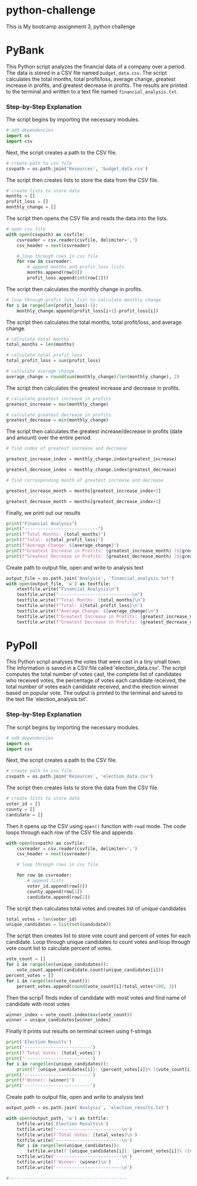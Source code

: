 # python-challenge
This is My bootcamp assignment 3, python challenge
 # PyBank

This Python script analyzes the financial data of a company over a period. The data is stored in a CSV file named `budget_data.csv`. The script calculates the total months, total profit/loss, average change, greatest increase in profits, and greatest decrease in profits. The results are printed to the terminal and written to a text file named `financial_analysis.txt`.

### Step-by-Step Explanation

The script begins by importing the necessary modules.

```python
# add dependencies
import os
import csv
```

Next, the script creates a path to the CSV file.

```python
# create path to csv file
csvpath = os.path.join('Resources', 'budget_data.csv')
```

The script then creates lists to store the data from the CSV file.

```python
# create lists to store data
months = []
profit_loss = []
monthly_change = []
```

The script then opens the CSV file and reads the data into the lists.

```python
# open csv file
with open(csvpath) as csvfile:
    csvreader = csv.reader(csvfile, delimiter=',')
    csv_header = next(csvreader)

    # loop through rows in csv file
    for row in csvreader:
        # append months and profit_loss lists
        months.append(row[0])
        profit_loss.append(int(row[1]))
```

The script then calculates the monthly change in profits.

```python
# loop through profit_loss list to calculate monthly change
for i in range(len(profit_loss)-1):
    monthly_change.append(profit_loss[i+1]-profit_loss[i])
```

The script then calculates the total months, total profit/loss, and average change.

```python
# calculate total months
total_months = len(months)

# calculate total profit_loss
total_profit_loss = sum(profit_loss)

# calculate average change
average_change = round(sum(monthly_change)/len(monthly_change), 2)
```

The script then calculates the greatest increase and decrease in profits.

```python
# calculate greatest increase in profits
greatest_increase = max(monthly_change)

# calculate greatest decrease in profits
greatest_decrease = min(monthly_change)
```
The script then calculates the greatest increase/decrease in profits (date and amount) over the entire period.

```python
# find index of greatest increase and decrease

greatest_increase_index = monthly_change.index(greatest_increase)

greatest_decrease_index = monthly_change.index(greatest_decrease)

# find corresponding month of greatest increase and decrease

greatest_increase_month = months[greatest_increase_index+1]

greatest_decrease_month = months[greatest_decrease_index+1]
```
Finally, we print out our results
```python
print("Financial Analysis")
print("----------------------------")
print(f"Total Months: {total_months}")
print(f"Total: ${total_profit_loss}")
print(f"Average Change: ${average_change}")
print(f"Greatest Increase in Profits: {greatest_increase_month} (${greatest_increase})")
print(f"Greatest Decrease in Profits: {greatest_decrease_month} (${greatest_decrease})")
```
Create path to output file, open and write to analysis text
```python
output_file = os.path.join('Analysis', 'financial_analysis.txt')
with open(output_file, 'w') as textfile:
    xtextfile.write("Financial Analysis\n")
    textfile.write("----------------------------\n")
    textfile.write(f"Total Months: {total_months}\n")
    textfile.write(f"Total: ${total_profit_loss}\n")
    textfile.write(f"Average Change: ${average_change}\n")
    textfile.write(f"Greatest Increase in Profits: {greatest_increase_month} (${greatest_increase})\n")
    textfile.write(f"Greatest Decrease in Profits: {greatest_decrease_month} (${greatest_decrease})\n")
```
 # PyPoll
This Python script analyses the votes that were cast in a tiny small town. The information is saved in a CSV file called 'election_data.csv'. The script computes the total number of votes cast, the complete list of candidates who received votes, the percentage of votes each candidate received, the total number of votes each candidate received, and the election winner based on popular vote. The output is printed to the terminal and saved to the text file 'election_analysis.txt'.

### Step-by-Step Explanation
The script begins by importing the necessary modules.

```python
# add dependencies
import os
import csv
```
Next, the script creates a path to the CSV file.

```python
# create path to csv file
csvpath = os.path.join('Resources', 'election_data.csv')
```
The script then creates lists to store the data from the CSV file.

```python
# create lists to store data
voter_id = []
county = []
candidate = []
```
Then it opens up the CSV using `open()` function with `read` mode. The code loops through each row of the CSV file and appends

```python
with open(csvpath) as csvfile:
    csvreader = csv.reader(csvfile, delimiter=',')
    csv_header = next(csvreader)

    # loop through rows in csv file

    for row in csvreader:
        # append lists
        voter_id.append(row[0])
        county.append(row[1])
        candidate.append(row[2])
```
The script then calculates total votes and creates list of unique candidates
```python
total_votes = len(voter_id)
unique_candidates = list(set(candidate))
```
The script then creates list to store vote count and percent of votes for each candidate. Loop through unique candidates to count votes and loop through vote count list to calculate percent of votes.
```python
vote_count = []
for i in range(len(unique_candidates)):
    vote_count.append(candidate.count(unique_candidates[i]))
percent_votes = []
for i in range(len(vote_count)):
    percent_votes.append(round(vote_count[i]/total_votes*100, 3))
```
Then the scripT finds index of candidate with most votes and find name of candidate with most votes
```python
winner_index = vote_count.index(max(vote_count))
winner = unique_candidates[winner_index]
```
Finally it prints out results on terminal screen using f-strings
```python
print('Election Results')
print('-------------------------')
print(f'Total Votes: {total_votes}')
print('-------------------------')
for i in range(len(unique_candidates)):
    print(f'{unique_candidates[i]}: {percent_votes[i]}% ({vote_count[i]})')
print('-------------------------')
print(f'Winner: {winner}')
print('-------------------------')
```
Create path to output file, open and write to analysis text
```python
output_path = os.path.join('Analysis', 'election_results.txt')

with open(output_path, 'w') as txtfile:
    txtfile.write('Election Results\n')
    txtfile.write('-------------------------\n')
    txtfile.write(f'Total Votes: {total_votes}\n')
    txtfile.write('-------------------------\n')
    for i in range(len(unique_candidates)):
        txtfile.write(f'{unique_candidates[i]}: {percent_votes[i]}% ({vote_count[i]})\n')
    txtfile.write('-------------------------\n')
    txtfile.write(f'Winner: {winner}\n')
    txtfile.write('-------------------------\n')

#---------------------------------------------
```

